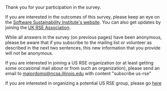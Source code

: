 Thank you for your participation in the survey.

If you are interested in the outcomes of this survey, please keep an eye on the [Software Sustainability Institute's website](https://www.software.ac.uk). You can also get updates by joining the [UK RSE Association](http://www.rse.ac.uk/join.html).

While all answers in the survey (on previous pages) have been anonymous, please be aware that if you subscribe to the mailing list or volunteer as described in the next two sentences, this new information that you provide will not be anonymous.

If you are interested in joining a US RSE organization (or at least getting some occasional mail about or from such an organization), please send an email to [majordomo@ncsa.illinois.edu](mailto:majordomo@ncsa.illinois.edu) with content "subscribe us-rse"

If you are interested in organizing a potential US RSE group, please go [here](https://goo.gl/forms/n8sZUtLTFinL4xsu1)


